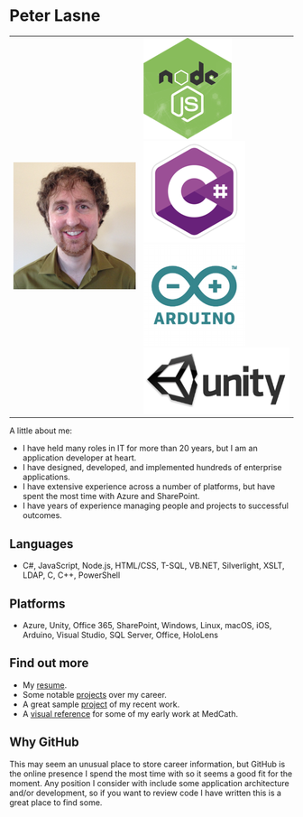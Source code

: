 # Peter Lasne

| | |
|---|---|
![headshot](images/headshot.png) | ![Node.js](images/node_js.png) ![C#](images/c_sharp.png) ![Arduino](images/arduino.png) ![Unity](images/unity.png)

A little about me:
* I have held many roles in IT for more than 20 years, but I am an application developer at heart.
* I have designed, developed, and implemented hundreds of enterprise applications.
* I have extensive experience across a number of platforms, but have spent the most time with Azure and SharePoint.
* I have years of experience managing people and projects to successful outcomes.

## Languages

* C#, JavaScript, Node.js, HTML/CSS, T-SQL, VB.NET, Silverlight, XSLT, LDAP, C, C++, PowerShell

## Platforms

* Azure, Unity, Office 365, SharePoint, Windows, Linux, macOS, iOS, Arduino, Visual Studio, SQL Server, Office, HoloLens

## Find out more

* My [resume](resume.docx).
* Some notable [projects](projects.md) over my career.
* A great sample [project](https://github.com/plasne/Multi-Service-Availability) of my recent work.
* A [visual reference](visual.pdf) for some of my early work at MedCath.

## Why GitHub

This may seem an unusual place to store career information, but GitHub is the online presence I spend the most time with so it seems a good fit for the moment. Any position I consider with include some application architecture and/or development, so if you want to review code I have written this is a great place to find some.
